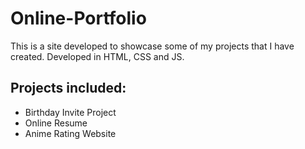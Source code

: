 # Online-Portfolio
This is a site developed to showcase some of my projects that I have created. Developed in HTML, CSS and JS.

## Projects included:
- Birthday Invite Project
- Online Resume
- Anime Rating Website
